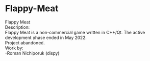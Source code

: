 # Flappy-Meat
Flappy Meat <br>
Description:<br>
Flappy Meat is a non-commercial game written in C++/Qt. The active development phase ended in May 2022.<br>
Project abandoned.<br>
Work by:<br>
-Roman Nichiporuk (dispy) <br>
